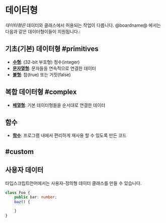 # 데이터형

*데이터형은* 데이터와 클래스에서 허용되는 작업이 다릅니다. @boardname@ 에서는 다음과 같은 데이터형이들이 지원됩니다.:

## 기초(기본) 데이터형 #primitives

* **[수형](/types/number)**: (32-bit 부호형) 정수(integer)
* **[문자열형](/types/string)**: 문자들을 연속적으로 연결한 데이터
* **[불형](/types/boolean)**: 참(true) 또는 거짓(false)

## 복합 데이터형 #complex

* **[배열형](/types/array)**: 기본 데이터형들을 순서대로 연결한 데이터

## 함수

* **[함수](types/function)**: 프로그램 내에서 편리하게 재사용 할 수 있도록 만든 코드 

## #custom

## 사용자 데이터

타입스크립트언어에서는 사용자-정의형 데이터 클래스를 만들 수 있습니다.

```typescript
class Foo {
    public bar: number;
    baz() {

    }
}
```